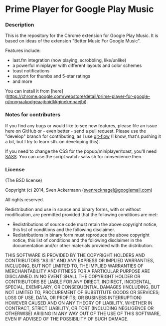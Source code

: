 # Prime Player for Google Play Music

### Description

This is the repository for the Chrome extension for Google Play Music.
It is based on ideas of the extension "Better Music For Google Music".

Features include:

* last.fm integration (now playing, scrobbling, like/unlike)
* a powerful miniplayer with different layouts and color schemes
* toast notifications
* support for thumbs and 5-star ratings
* and more

You can install it from [here] (https://chrome.google.com/webstore/detail/prime-player-for-google-p/npngaakpdgeaajbnidkkginekmnaejbi).

### Notes for contributers

If you find any bugs or would like to see new features, please file an issue here on GitHub or - even better - send a pull request.
Please use the "develop" branch for contributing, as I use [git-flow](http://nvie.com/posts/a-successful-git-branching-model/)
(I know, that's pushing it a bit, but I try to learn sth. on developing this).

If you need to change the CSS for the popup/miniplayer/toast, you'll need [SASS](http://sass-lang.com/).
You can use the script watch-sass.sh for convenience then.

### License

(The BSD license)

Copyright (c) 2014, Sven Ackermann (svenrecknagel@googlemail.com)

All rights reserved.

Redistribution and use in source and binary forms, with or without modification, are permitted provided that the following conditions are met:

* Redistributions of source code must retain the above copyright notice, this list of conditions and the following disclaimer.
* Redistributions in binary form must reproduce the above copyright notice, this list of conditions and the following disclaimer in the documentation and/or other materials provided with the distribution.

THIS SOFTWARE IS PROVIDED BY THE COPYRIGHT HOLDERS AND CONTRIBUTORS "AS IS" AND ANY EXPRESS OR IMPLIED WARRANTIES, INCLUDING, BUT NOT LIMITED TO, THE IMPLIED WARRANTIES OF MERCHANTABILITY AND FITNESS FOR A PARTICULAR PURPOSE ARE DISCLAIMED. IN NO EVENT SHALL THE COPYRIGHT HOLDER OR CONTRIBUTORS BE LIABLE FOR ANY DIRECT, INDIRECT, INCIDENTAL, SPECIAL, EXEMPLARY, OR CONSEQUENTIAL DAMAGES (INCLUDING, BUT NOT LIMITED TO, PROCUREMENT OF SUBSTITUTE GOODS OR SERVICES; LOSS OF USE, DATA, OR PROFITS; OR BUSINESS INTERRUPTION) HOWEVER CAUSED AND ON ANY THEORY OF LIABILITY, WHETHER IN CONTRACT, STRICT LIABILITY, OR TORT (INCLUDING NEGLIGENCE OR OTHERWISE) ARISING IN ANY WAY OUT OF THE USE OF THIS SOFTWARE, EVEN IF ADVISED OF THE POSSIBILITY OF SUCH DAMAGE.
